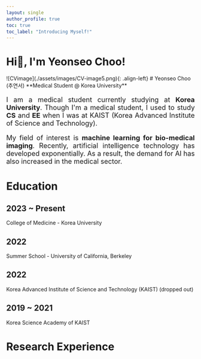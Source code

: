 ```yaml
---
layout: single
author_profile: true
toc: true
toc_label: "Introducing Myself!"
---
```


<h1>
    Hi👋, I'm Yeonseo Choo!
</h1>
![CVimage](./assets/images/CV-image5.png){: .align-left} 
# Yeonseo Choo (추연서)
**Medical Student @ Korea University**
<div>
    <p style="font-size:18px;text-align:justify;">
    I am a medical student currently studying at <strong>Korea University</strong>. Though I'm a medical student, I used to study <strong>CS</strong> and <strong>EE</strong> when I was at KAIST (Korea Advanced Institute of Science and Technology). 
    </p>
    
<p style="font-size:18px;text-align:justify;">
    My field of interest is <strong>machine learning for bio-medical imaging</strong>. Recently, artificial intelligence technology has developed exponentially. As a result, the demand for AI has also increased in the medical sector.
    </p>
</div>

# Education
<html lang="en">
<head>
    <meta charset="UTF-8">
    <meta name="viewport" content="width=device-width, initial-scale=1.0">
    <title>Education Timeline</title>
    <link rel="stylesheet" href="./assests/css/timetable.scss">
</head>
<body>
    <div class="timeline">
        <div class="timeline-item">
            <div class="timeline-content">
                <h2>2023 ~ Present</h2>
                <p>College of Medicine - Korea University</p>
            </div>
        </div>
        <div class="timeline-item">
            <div class="timeline-content">
                <h2>2022</h2>
                <p>Summer School - University of California, Berkeley</p>
            </div>
        </div>
        <div class="timeline-item">
            <div class="timeline-content">
                <h2>2022</h2>
                <p>Korea Advanced Institute of Science and Technology (KAIST) (dropped out)</p>
            </div>
        </div>
        <div class="timeline-item">
            <div class="timeline-content">
                <h2>2019 ~ 2021</h2>
                <p>Korea Science Academy of KAIST</p>
            </div>
        </div>
    </div>
</body>
</html>

# Research Experience